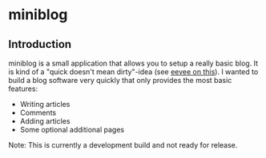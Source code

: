 miniblog
========

Introduction
------------

miniblog is a small application that allows you to setup a really basic blog. 
It is kind of a "quick doesn't mean dirty"-idea (see [eevee on this](http://me.veekun.com/blog/2012/07/28/quick-doesnt-mean-dirty/)).
I wanted to build a blog software very quickly that only provides the most basic features:

 - Writing articles
 - Comments
 - Adding articles
 - Some optional additional pages
 
Note: This is currently a development build and not ready for release.